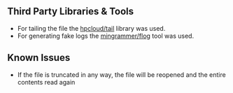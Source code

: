 ## Third Party Libraries & Tools
* For tailing the file the [hpcloud/tail](https://github.com/hpcloud/tail) library was used.
* For generating fake logs the [mingrammer/flog](https://github.com/mingrammer/flog) tool was used.

## Known Issues
* If the file is truncated in any way, the file will be reopened and the entire contents read again